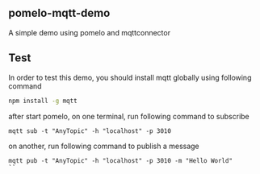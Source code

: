 ## pomelo-mqtt-demo

A simple demo using pomelo and mqttconnector

## Test

In order to test this demo, you should install mqtt globally using following command

```sh
npm install -g mqtt
```

after start pomelo, on one terminal, run following command to subscribe

```
mqtt sub -t "AnyTopic" -h "localhost" -p 3010
```

on another, run following command to publish a message

```
mqtt pub -t "AnyTopic" -h "localhost" -p 3010 -m "Hello World"
``
